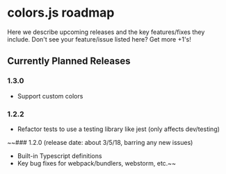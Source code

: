 # colors.js roadmap

Here we describe upcoming releases and the key features/fixes they include.  Don't see your feature/issue listed here?  Get more +1's!

## Currently Planned Releases

### 1.3.0 
 * Support custom colors
 
### 1.2.2
 * Refactor tests to use a testing library like jest (only affects dev/testing)

~~### 1.2.0 (release date: about 3/5/18, barring any new issues)
 * Built-in Typescript definitions
 * Key bug fixes for webpack/bundlers, webstorm, etc.~~
 
